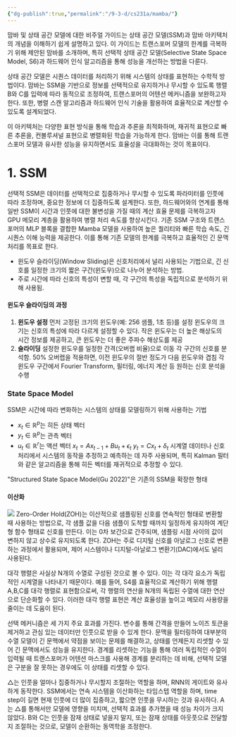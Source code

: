 ```yaml
---
{"dg-publish":true,"permalink":"/9-3-d/cs231a/mamba/"}
---
```


맘바 및 상태 공간 모델에 대한 비주얼 가이드는 상태 공간 모델(SSM)과 맘바 아키텍처의 개념을 이해하기 쉽게 설명하고 있다. 이 가이드는 트랜스포머 모델의 한계를 극복하기 위해 제안된 맘바를 소개하며, 특히 선택적 상태 공간 모델(Selective State Space Model, S6)과 하드웨어 인식 알고리즘을 통해 성능을 개선하는 방법을 다룬다.

상태 공간 모델은 시퀀스 데이터를 처리하기 위해 시스템의 상태를 표현하는 수학적 방법이다. 맘바는 SSM을 기반으로 정보를 선택적으로 유지하거나 무시할 수 있도록 행렬 B와 C를 입력에 따라 동적으로 조정하여, 트랜스포머의 어텐션 메커니즘을 보완하고자 한다. 또한, 병렬 스캔 알고리즘과 하드웨어 인식 기술을 활용하여 효율적으로 계산할 수 있도록 설계되었다.

이 아키텍처는 다양한 표현 방식을 통해 학습과 추론을 최적화하며, 재귀적 표현으로 빠른 추론을, 컨볼루셔널 표현으로 병렬화된 학습을 가능하게 한다. 맘바는 이를 통해 트랜스포머 모델과 유사한 성능을 유지하면서도 효율성을 극대화하는 것이 목표이다.
# 1. SSM
 선택적 SSM은 데이터를 선택적으로 집중하거나 무시할 수 있도록 파라미터를 인풋에 따라 조정하며, 중요한 정보에 더 집중하도록 설계한다. 또한, 하드웨어와의 연계를 통해 일반 SSM이 시간과 인풋에 대한 불변성을 가질 때의 계산 효율 문제를 극복하고자 GPU 메모리 계층을 활용하여 병렬 처리 속도를 향상시킨다. 기존 SSM 구조와 트랜스포머의 MLP 블록을 결합한 Mamba 모델을 사용하여 높은 퀄리티와 빠른 학습 속도, 긴 시퀀스 이해 능력을 제공한다. 이를 통해 기존 모델의 한계를 극복하고 효율적인 긴 문맥 처리를 목표로 한다.

+ 윈도우 슬라이딩(Window Sliding)은 신호처리에서 널리 사용되는 기법으로, 긴 신호를 일정한 크기의 짧은 구간(윈도우)으로 나누어 분석하는 방법. 
+ 주로 시간에 따라 신호의 특성이 변할 때, 각 구간의 특성을 독립적으로 분석하기 위해 사용됨.
#### 윈도우 슬라이딩의 과정
1. **윈도우 설정**
	먼저 고정된 크기의 윈도우(예: 256 샘플, 1초 등)를 설정
	윈도우의 크기는 신호의 특성에 따라 다르게 설정할 수 있다. 
	작은 윈도우는 더 높은 해상도의 시간 정보를 제공하고, 큰 윈도우는 더 좋은 주파수 해상도를 제공
2. **슬라이딩** 
	설정한 윈도우를 일정한 간격(오버랩 비율)으로 이동
	각 구간의 신호를 분석함. 50% 오버랩을 적용하면, 이전 윈도우의 절반 정도가 다음 윈도우와 겹침
각 윈도우 구간에서 Fourier Transform, 필터링, 에너지 계산 등 원하는 신호 분석을 수행

### State Space Model
SSM은 시간에 따라 변화하는 시스템의 상태를 모델링하기 위해 사용하는 기법
- $x_t \in \mathbb{R}^p$는 히든 상태 벡터
- $y_t \in \mathbb{R}^p$는 관측 벡터
- $u_t \in \mathbb{R}^r$는 액션 벡터
$x_t = A x_{t-1} + B u_t + \epsilon_t$
$y_t = C x_t + \delta_t$
시계열 데이터나 신호 처리에서 시스템의 동작을 추정하고 예측하는 데 자주 사용되며, 특히 Kalman 필터와 같은 알고리즘을 통해 히든 벡터를 재귀적으로 추정할 수 있다.

"Structured State Space Model(Gu 2022)"은 기존의 SSM을 확장한 형태
#### 이산화
![](https://i.imgur.com/6RlZhxW.png)
Zero-Order Hold(ZOH)는 이산적으로 샘플링된 신호를 연속적인 형태로 변환할 때 사용하는 방법으로, 각 샘플 값을 다음 샘플이 도착할 때까지 일정하게 유지하여 계단형 함수 형태로 신호를 만든다. 이는 0차 보간으로 간주되며, 샘플링 시점 사이의 값이 변하지 않고 상수로 유지되도록 한다. ZOH는 주로 디지털 신호를 아날로그 신호로 변환하는 과정에서 활용되며, 제어 시스템이나 디지털-아날로그 변환기(DAC)에서도 널리 사용된다.

대각 행렬은 사실상 N개의 수열로 구성된 것으로 볼 수 있다. 이는 각 대각 요소가 독립적인 시계열을 나타내기 때문이다. 예를 들어, S4를 효율적으로 계산하기 위해 행렬 A,B,C를 대각 행렬로 표현함으로써, 각 행렬의 연산을 N개의 독립된 수열에 대한 연산으로 단순화할 수 있다. 이러한 대각 행렬 표현은 계산 효율성을 높이고 메모리 사용량을 줄이는 데 도움이 된다.

 선택 메커니즘은 세 가지 주요 효과를 가진다. 변수를 통해 간격을 만들어 노이즈 토큰을 제거하고 관심 있는 데이터만 인풋으로 받을 수 있게 한다. 문맥을 필터링하여 대부분의 수열 모델이 긴 문맥에서 약점을 보이는 문제를 해결하고, 상태를 언제든지 리셋할 수 있어 긴 문맥에서도 성능을 유지한다. 경계를 리셋하는 기능을 통해 여러 독립적인 수열이 입력될 때 트랜스포머가 어텐션 마스크를 사용해 경계를 분리하는 데 비해, 선택적 모델은 구분을 잘 못하는 경우에도 이 상태를 리셋할 수 있다.

△는 인풋을 얼마나 집중하거나 무시할지 조절하는 역할을 하며, RNN의 게이트와 유사하게 동작한다. SSM에서는 연속 시스템을 이산화하는 타임스텝 역할을 하며, time step이 길면 현재 인풋에 더 많이 집중하고, 짧으면 인풋을 무시하는 것과 유사하다. A는 △를 통해서만 모델에 영향을 미치며, 선택적 효과를 추가했을 때 성능 차이가 크지 않았다. B와 C는 인풋을 잠재 상태로 넣을지 말지, 또는 잠재 상태를 아웃풋으로 전달할지 조절하는 것으로, 모델이 순환하는 동역학을 조정한다.